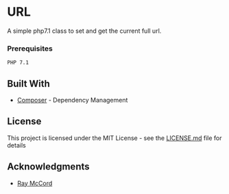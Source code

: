 # URL

A simple php7.1 class to set and get the current full url. 


### Prerequisites

```
PHP 7.1
```

## Built With

* [Composer](https://getcomposer.org/) - Dependency Management

## License

This project is licensed under the MIT License - see the [LICENSE.md](LICENSE.md) file for details

## Acknowledgments

* [Ray McCord](https://css-tricks.com/snippets/php/get-current-page-url/#comment-531645)
